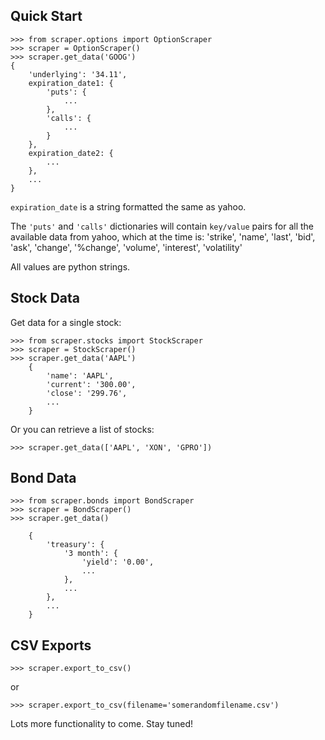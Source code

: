 ## Quick Start

    >>> from scraper.options import OptionScraper
    >>> scraper = OptionScraper()
    >>> scraper.get_data('GOOG')
    {
        'underlying': '34.11',
        expiration_date1: {
            'puts': {
                ...
            },
            'calls': {
                ...
            }
        },
        expiration_date2: {
            ...
        },
        ...
    }

`expiration_date` is a string formatted the same as yahoo.

The `'puts'` and `'calls'` dictionaries will contain
`key/value` pairs for all the available data from yahoo,
which at the time is:
    'strike',
    'name',
    'last',
    'bid',
    'ask',
    'change',
    '%change',
    'volume',
    'interest',
    'volatility'

All values are python strings.

## Stock Data

Get data for a single stock:

    >>> from scraper.stocks import StockScraper
    >>> scraper = StockScraper()
    >>> scraper.get_data('AAPL')
        {
            'name': 'AAPL',
            'current': '300.00',
            'close': '299.76',
            ...
        }

Or you can retrieve a list of stocks:

    >>> scraper.get_data(['AAPL', 'XON', 'GPRO'])

## Bond Data

    >>> from scraper.bonds import BondScraper
    >>> scraper = BondScraper()
    >>> scraper.get_data()

        {
            'treasury': {
                '3 month': {
                    'yield': '0.00',
                    ...
                },
                ...
            },
            ...
        }

## CSV Exports

    >>> scraper.export_to_csv()

or

    >>> scraper.export_to_csv(filename='somerandomfilename.csv')

Lots more functionality to come. Stay tuned!
